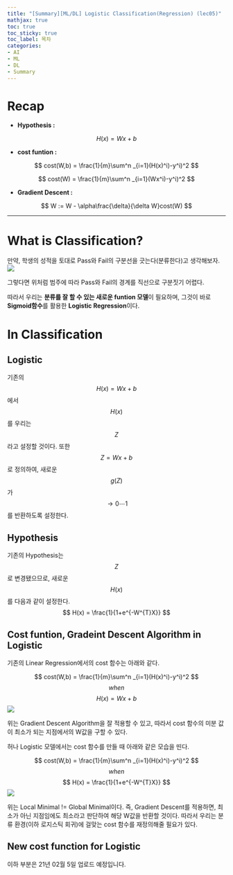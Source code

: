 ```yaml
---
title: "[Summary][ML/DL] Logistic Classification(Regression) (lec05)"
mathjax: true
toc: true
toc_sticky: true
toc_label: 목차
categories:
- AI
- ML
- DL
- Summary
---
```


# Recap

- **Hypothesis :**

$$
H(x) = Wx + b
$$

- **cost funtion :**

$$
cost(W,b) = \frac{1}{m}\sum^n _{i=1}(H(x)^i)-y^i)^2
$$

$$
cost(W) = \frac{1}{m}\sum^n _{i=1}(Wx^i)-y^i)^2
$$

- **Gradient Descent :**

$$
W := W - \alpha\frac{\delta}{\delta W}cost(W)
$$

---
# What is Classification?
만약, 학생의 성적을 토대로 Pass와 Fail의 구분선을 긋는다(분류한다)고 생각해보자.
![](https://user-images.githubusercontent.com/68592553/106772005-ecd38980-6682-11eb-88b5-08ef3db5c1c2.PNG)

그렇다면 위처럼 범주에 따라 Pass와 Fail의 경계를 직선으로 구분짓기 어렵다.

따라서 우리는 **분류를 잘 할 수 있는 새로운 funtion 모델**이 필요하며, 그것이 바로**Sigmoid함수**를 활용한 **Logistic Regression**이다.

# In Classification
## Logistic
기존의 $$ H(x) = Wx+b $$에서 $$ H(x) $$ 를 우리는 $$ Z $$ 라고 설정할 것이다.
또한 $$ Z = Wx+b $$ 로 정의하여, 새로운 $$ g(Z) $$ 가  $$ \rightarrow 0 \cdots 1 $$ 를 반환하도록 설정한다.
## Hypothesis
기존의 Hypothesis는 $$ Z $$ 로 변경됐으므로, 새로운 $$ H(x) $$를 다음과 같이 설정한다.
$$ H(x) = \frac{1}{1+e^{-W^{T}X}} $$

## Cost funtion, Gradeint Descent Algorithm in Logistic
기존의 Linear Regression에서의 cost 함수는 아래와 같다.

$$ cost(W,b) = \frac{1}{m}\sum^n _{i=1}(H(x)^i)-y^i)^2 $$   $$ when $$   $$ H(x) = Wx+b $$
![](https://user-images.githubusercontent.com/68592553/106774453-784e1a00-6685-11eb-8a12-67abc905ee2b.PNG)

위는 Gradient Descent Algorithm을 잘 적용할 수 있고, 따라서 cost 함수의 미분 값이 최소가 되는 지점에서의 W값을 구할 수 있다.

허나 Logistic 모델에서는 cost 함수를 만들 때 아래와 같은 모습을 띤다.

$$ cost(W,b) = \frac{1}{m}\sum^n _{i=1}(H(x)^i)-y^i)^2 $$   $$ when $$   $$ H(x) = \frac{1}{1+e^{-W^{T}X}} $$
![](https://user-images.githubusercontent.com/68592553/106774460-797f4700-6685-11eb-93fd-7a705af1877a.PNG)

위는 Local Minimal != Global Minimal이다. 즉, Gradient Descent를 적용하면, 최소가 아닌 지점임에도 최소라고 판단하여 해당 W값을 반환할 것이다. 따라서 우리는 분류 환경(이하 로지스틱 회귀)에 걸맞는 cost 함수를 재정의해줄 필요가 있다.

## New cost function for Logistic
이하 부분은 21년 02월 5일 업로드 예정입니다.
